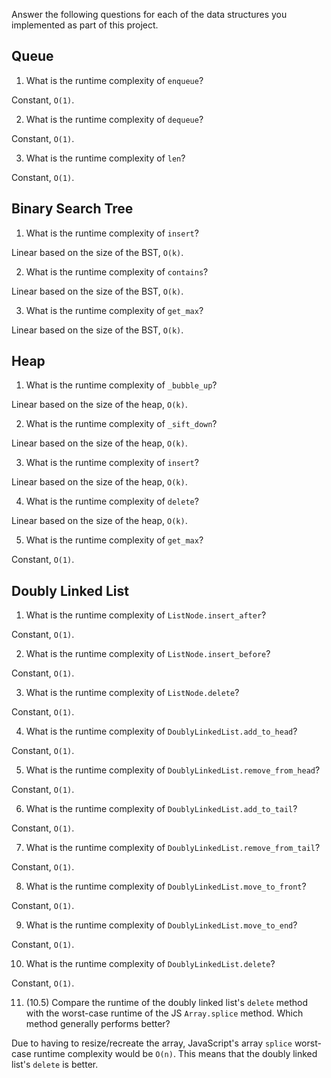 Answer the following questions for each of the data structures you implemented as part of this project.

## Queue

1. What is the runtime complexity of `enqueue`?

Constant, `O(1)`.

2. What is the runtime complexity of `dequeue`?

Constant, `O(1)`.

3. What is the runtime complexity of `len`?

Constant, `O(1)`.

## Binary Search Tree

1. What is the runtime complexity of `insert`? 

Linear based on the size of the BST, `O(k)`.

2. What is the runtime complexity of `contains`?

Linear based on the size of the BST, `O(k)`.

3. What is the runtime complexity of `get_max`? 

Linear based on the size of the BST, `O(k)`.

## Heap

1. What is the runtime complexity of `_bubble_up`?

Linear based on the size of the heap, `O(k)`.

2. What is the runtime complexity of `_sift_down`?

Linear based on the size of the heap, `O(k)`.

3. What is the runtime complexity of `insert`?

Linear based on the size of the heap, `O(k)`.

4. What is the runtime complexity of `delete`?

Linear based on the size of the heap, `O(k)`.

5. What is the runtime complexity of `get_max`?

Constant, `O(1)`.

## Doubly Linked List

1. What is the runtime complexity of `ListNode.insert_after`?

Constant, `O(1)`.

2. What is the runtime complexity of `ListNode.insert_before`?

Constant, `O(1)`.

3. What is the runtime complexity of `ListNode.delete`?

Constant, `O(1)`.

4. What is the runtime complexity of `DoublyLinkedList.add_to_head`?

Constant, `O(1)`.

5. What is the runtime complexity of `DoublyLinkedList.remove_from_head`?

Constant, `O(1)`.

6. What is the runtime complexity of `DoublyLinkedList.add_to_tail`?

Constant, `O(1)`.

7. What is the runtime complexity of `DoublyLinkedList.remove_from_tail`?

Constant, `O(1)`.

8. What is the runtime complexity of `DoublyLinkedList.move_to_front`?

Constant, `O(1)`.

9. What is the runtime complexity of `DoublyLinkedList.move_to_end`?

Constant, `O(1)`.

10. What is the runtime complexity of `DoublyLinkedList.delete`?

Constant, `O(1)`.

11. (10.5) Compare the runtime of the doubly linked list's `delete` method with the worst-case runtime of the JS `Array.splice` method. Which method generally performs better?

Due to having to resize/recreate the array, JavaScript's array `splice` worst-case runtime complexity would be `O(n)`. This means that the doubly linked list's `delete` is better.
